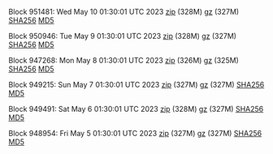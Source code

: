 Block 951481: Wed May 10 01:30:01 UTC 2023 [zip](https://files.01coin.io/mainnet/2023-05-10/bootstrap.dat.zip) (328M) [gz](https://files.01coin.io/mainnet/2023-05-10/bootstrap.dat.tar.gz) (327M) [SHA256](https://files.01coin.io/mainnet/2023-05-10/sha256.txt) [MD5](https://files.01coin.io/mainnet/2023-05-10/md5.txt)

Block 950946: Tue May  9 01:30:01 UTC 2023 [zip](https://files.01coin.io/mainnet/2023-05-09/bootstrap.dat.zip) (328M) [gz](https://files.01coin.io/mainnet/2023-05-09/bootstrap.dat.tar.gz) (327M) [SHA256](https://files.01coin.io/mainnet/2023-05-09/sha256.txt) [MD5](https://files.01coin.io/mainnet/2023-05-09/md5.txt)

Block 947268: Mon May  8 01:30:01 UTC 2023 [zip](https://files.01coin.io/mainnet/2023-05-08/bootstrap.dat.zip) (326M) [gz](https://files.01coin.io/mainnet/2023-05-08/bootstrap.dat.tar.gz) (325M) [SHA256](https://files.01coin.io/mainnet/2023-05-08/sha256.txt) [MD5](https://files.01coin.io/mainnet/2023-05-08/md5.txt)

Block 949215: Sun May  7 01:30:01 UTC 2023 [zip](https://files.01coin.io/mainnet/2023-05-07/bootstrap.dat.zip) (327M) [gz](https://files.01coin.io/mainnet/2023-05-07/bootstrap.dat.tar.gz) (327M) [SHA256](https://files.01coin.io/mainnet/2023-05-07/sha256.txt) [MD5](https://files.01coin.io/mainnet/2023-05-07/md5.txt)

Block 949491: Sat May  6 01:30:01 UTC 2023 [zip](https://files.01coin.io/mainnet/2023-05-06/bootstrap.dat.zip) (328M) [gz](https://files.01coin.io/mainnet/2023-05-06/bootstrap.dat.tar.gz) (327M) [SHA256](https://files.01coin.io/mainnet/2023-05-06/sha256.txt) [MD5](https://files.01coin.io/mainnet/2023-05-06/md5.txt)

Block 948954: Fri May  5 01:30:01 UTC 2023 [zip](https://files.01coin.io/mainnet/2023-05-05/bootstrap.dat.zip) (327M) [gz](https://files.01coin.io/mainnet/2023-05-05/bootstrap.dat.tar.gz) (327M) [SHA256](https://files.01coin.io/mainnet/2023-05-05/sha256.txt) [MD5](https://files.01coin.io/mainnet/2023-05-05/md5.txt)
